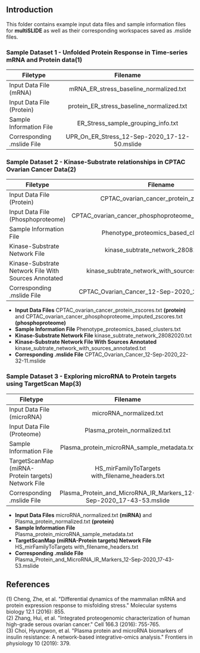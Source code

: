 ## Introduction

This folder contains example input data files and sample information files for **multiSLIDE** as well as their corresponding workspaces saved as .mslide files.  

### Sample Dataset 1  - Unfolded Protein Response in Time-series mRNA and Protein data(1)

| Filetype                   |      Filename                               |
|----------------------------|:-------------------------------------------:|
| Input Data File (mRNA)     |  mRNA_ER_stress_baseline_normalized.txt     |
| Input Data File (Protein)  |  protein_ER_stress_baseline_normalized.txt  |
| Sample Information File    |   ER_Stress_sample_grouping_info.txt        |
| Corresponding .mslide File | UPR_On_ER_Stress_12-Sep-2020_17-12-50.mslide|

### Sample Dataset 2 - Kinase-Substrate relationships in CPTAC Ovarian Cancer Data(2)

| Filetype                                             |      Filename                                              |
|------------------------------------------------------|:----------------------------------------------------------:|
| Input Data File (Protein)                            |  CPTAC_ovarian_cancer_protein_zscores.txt                  |
| Input Data File (Phosphoproteome)                    |  CPTAC_ovarian_cancer_phosphoproteome_imputed_zscores.txt  |
| Sample Information File                              |   Phenotype_proteomics_based_clusters.txt                  |
| Kinase-Substrate Network File                        |       kinase_subtrate_network_28082020.txt                 |
| Kinase-Substrate Network File With Sources Annotated |   kinase_subtrate_network_with_sources_annotated.txt       |
| Corresponding .mslide File                           | CPTAC_Ovarian_Cancer_12-Sep-2020_22-32-11.mslide           |



* **Input Data Files** CPTAC_ovarian_cancer_protein_zscores.txt **(protein)** and CPTAC_ovarian_cancer_phosphoproteome_imputed_zscores.txt **(phosphoproteome)**
* **Sample Information File** Phenotype_proteomics_based_clusters.txt
* **Kinase-Substrate Network File** kinase_subtrate_network_28082020.txt
* **Kinase-Substrate Network File With Sources Annotated** kinase_subtrate_network_with_sources_annotated.txt
* **Corresponding .mslide File** CPTAC_Ovarian_Cancer_12-Sep-2020_22-32-11.mslide

### Sample Dataset 3  - Exploring microRNA to Protein targets using TargetScan Map(3)

| Filetype                                             |      Filename                                                     |
|------------------------------------------------------|:-----------------------------------------------------------------:|
| Input Data File (microRNA)                           |  microRNA_normalized.txt                                          |
| Input Data File (Proteome)                           |  Plasma_protein_normalized.txt                                    |
| Sample Information File                              |   Plasma_protein_microRNA_sample_metadata.txt                     |
| TargetScanMap (miRNA-Protein targets) Network File   |   HS_mirFamilyToTargets with_filename_headers.txt                 |
| Corresponding .mslide File                           | Plasma_Protein_and_MicroRNA_IR_Markers_12-Sep-2020_17-43-53.mslide|

* **Input Data Files** microRNA_normalized.txt **(miRNA)** and Plasma_protein_normalized.txt **(protein)**
* **Sample Information File** Plasma_protein_microRNA_sample_metadata.txt
* **TargetScanMap (miRNA-Protein targets) Network File** HS_mirFamilyToTargets with_filename_headers.txt
* **Corresponding .mslide File** Plasma_Protein_and_MicroRNA_IR_Markers_12-Sep-2020_17-43-53.mslide


## References

(1) Cheng, Zhe, et al. "Differential dynamics of the mammalian mRNA and protein expression response to misfolding stress." Molecular systems biology 12.1 (2016):   855.  
(2) Zhang, Hui, et al. "Integrated proteogenomic characterization of human high-grade serous ovarian cancer." Cell 166.3 (2016): 755-765.  
(3) Choi, Hyungwon, et al. "Plasma protein and microRNA biomarkers of insulin resistance: A network-based integrative-omics analysis." Frontiers in physiology 10 (2019): 379.  




